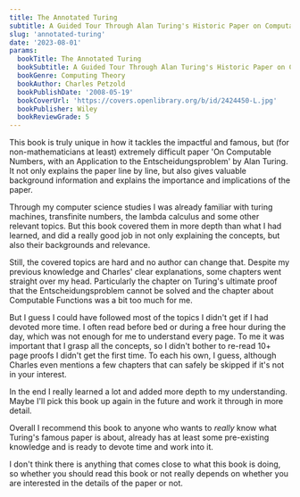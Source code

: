 ```yaml
---
title: The Annotated Turing
subtitle: A Guided Tour Through Alan Turing's Historic Paper on Computability and the Turing Machine
slug: 'annotated-turing'
date: '2023-08-01'
params:
  bookTitle: The Annotated Turing
  bookSubtitle: A Guided Tour Through Alan Turing's Historic Paper on Computability and the Turing Machine
  bookGenre: Computing Theory
  bookAuthor: Charles Petzold
  bookPublishDate: '2008-05-19'
  bookCoverUrl: 'https://covers.openlibrary.org/b/id/2424450-L.jpg'
  bookPublisher: Wiley
  bookReviewGrade: 5
---
```


This book is truly unique in how it tackles the impactful and famous, but (for non-mathematicians at least) extremely difficult paper 'On Computable Numbers, with an Application to the Entscheidungsproblem' by Alan Turing. It not only explains the paper line by line, but also gives valuable background information and explains the importance and implications of the paper.

Through my computer science studies I was already familiar with turing machines, transfinite numbers, the lambda calculus and some other relevant topics. But this book covered them in more depth than what I had learned, and did a really good job in not only explaining the concepts, but also their backgrounds and relevance.

Still, the covered topics are hard and no author can change that. Despite my previous knowledge and Charles' clear explanations, some chapters went straight over my head. Particularly the chapter on Turing's ultimate proof that the Entscheidungsproblem cannot be solved and the chapter about Computable Functions was a bit too much for me.

But I guess I could have followed most of the topics I didn't get if I had devoted more time. I often read before bed or during a free hour during the day, which was not enough for me to understand every page. To me it was important that I grasp all the concepts, so I didn't bother to re-read 10+ page proofs I didn't get the first time. To each his own, I guess, although Charles even mentions a few chapters that can safely be skipped if it's not in your interest.

In the end I really learned a lot and added more depth to my understanding. Maybe I'll pick this book up again in the future and work it through in more detail. 

Overall I recommend this book to anyone who wants to _really_ know what Turing's famous paper is about, already has at least some pre-existing knowledge and is ready to devote time and work into it.

I don't think there is anything that comes close to what this book is doing, so whether you should read this book or not really depends on whether you are interested in the details of the paper or not.

